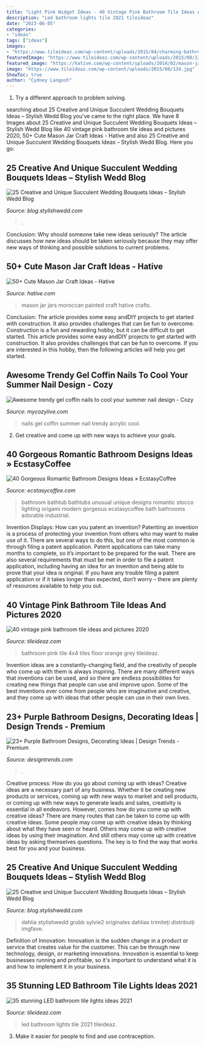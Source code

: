 ```yaml
---
title: "Light Pink Widget Ideas - 40 Vintage Pink Bathroom Tile Ideas And Pictures 2020"
description: "Led bathroom lights tile 2021 tileideaz"
date: "2023-06-05"
categories:
- "ideas"
tags: ["ideas"]
images:
- "https://www.tileideaz.com/wp-content/uploads/2015/04/charming-bathroom-before.jpg"
featuredImage: "https://www.tileideaz.com/wp-content/uploads/2015/08/134.jpg"
featured_image: "https://hative.com/wp-content/uploads/2014/02/mason-jar-crafts/moroccan-painted-mason-jars-10.jpeg"
image: "https://www.tileideaz.com/wp-content/uploads/2015/08/134.jpg"
ShowToc: true
author: "Cydney Langosh"
---
```



1. Try a different approach to problem solving.

	

		
searching about 25 Creative and Unique Succulent Wedding Bouquets Ideas – Stylish Wedd Blog you've came to the right place. We have 8 Images about 25 Creative and Unique Succulent Wedding Bouquets Ideas – Stylish Wedd Blog like 40 vintage pink bathroom tile ideas and pictures 2020, 50+ Cute Mason Jar Craft Ideas - Hative and also 25 Creative and Unique Succulent Wedding Bouquets Ideas – Stylish Wedd Blog. Here you go:
		
    
## 25 Creative And Unique Succulent Wedding Bouquets Ideas – Stylish Wedd Blog

<img loading=lazy src="https://blog.stylishwedd.com/wp-content/uploads/2017/04/inspirational-succulent-wedding-ideas.jpg" onerror="this.onerror=null;this.src='https://tse3.mm.bing.net/th?id=OIP.lg1_ockfd8SCn0Ct1mwG2gHaLH&amp;pid=15.1';" alt="25 Creative and Unique Succulent Wedding Bouquets Ideas – Stylish Wedd Blog">

_Source: blog.stylishwedd.com_

>. 

	

Conclusion: Why should someone take new ideas seriously?
The article discusses how new ideas should be taken seriously because they may offer new ways of thinking and possible solutions to current problems.

    
## 50+ Cute Mason Jar Craft Ideas - Hative

<img loading=lazy src="https://hative.com/wp-content/uploads/2014/02/mason-jar-crafts/moroccan-painted-mason-jars-10.jpeg" onerror="this.onerror=null;this.src='https://tse1.mm.bing.net/th?id=OIP.uOOdSKStD70DBlUK-s_EEAHaG8&amp;pid=15.1';" alt="50+ Cute Mason Jar Craft Ideas - Hative">

_Source: hative.com_

>mason jar jars moroccan painted craft hative crafts. 

	

Conclusion: The article provides some easy andDIY projects to get started with construction. It also provides challenges that can be fun to overcome.
Construction is a fun and rewarding hobby, but it can be difficult to get started. This article provides some easy andDIY projects to get started with construction. It also provides challenges that can be fun to overcome. If you are interested in this hobby, then the following articles will help you get started.

    
## Awesome Trendy Gel Coffin Nails To Cool Your Summer Nail Design - Cozy

<img loading=lazy src="https://mycozylive.com/wp-content/uploads/2020/08/22.jpg" onerror="this.onerror=null;this.src='https://tse2.mm.bing.net/th?id=OIP.SKOLvcDYDxAOIm-phXS8VgHaKO&amp;pid=15.1';" alt="Awesome trendy gel coffin nails to cool your summer nail design - Cozy">

_Source: mycozylive.com_

>nails gel coffin summer nail trendy acrylic cool. 

	

2. Get creative and come up with new ways to achieve your goals.

    
## 40 Gorgeous Romantic Bathroom Designs Ideas » EcstasyCoffee

<img loading=lazy src="https://i1.wp.com/www.ecstasycoffee.com/wp-content/uploads/2016/10/modern-Romantic-bathroom-ideas.jpg?resize=550%2C778" onerror="this.onerror=null;this.src='https://tse4.mm.bing.net/th?id=OIP.cUXK2aiodd7gOYv0WD7pZwHaKe&amp;pid=15.1';" alt="40 Gorgeous Romantic Bathroom Designs Ideas » EcstasyCoffee">

_Source: ecstasycoffee.com_

>bathroom bathtub bathtubs unusual unique designs romantic stocco lighting origami modern gorgeous ecstasycoffee bath bathrooms adorable industrial. 

	

Invention Displays: How can you patent an invention?
Patenting an invention is a process of protecting your invention from others who may want to make use of it. There are several ways to do this, but one of the most common is through filing a patent application. Patent applications can take many months to complete, so it’s important to be prepared for the wait. There are also several requirements that must be met in order to file a patent application, including having an idea for an invention and being able to prove that your idea is original. If you have any trouble filing a patent application or if it takes longer than expected, don’t worry – there are plenty of resources available to help you out.

    
## 40 Vintage Pink Bathroom Tile Ideas And Pictures 2020

<img loading=lazy src="https://www.tileideaz.com/wp-content/uploads/2015/04/charming-bathroom-before.jpg" onerror="this.onerror=null;this.src='https://tse2.mm.bing.net/th?id=OIP.AsNluq2NevocXqBveXOl-QHaJ4&amp;pid=15.1';" alt="40 vintage pink bathroom tile ideas and pictures 2020">

_Source: tileideaz.com_

>bathroom pink tile 4x4 tiles floor orange grey tileideaz. 

	

Invention ideas are a constantly-changing field, and the creativity of people who come up with them is always inspiring. There are many different ways that inventions can be used, and so there are endless possibilities for creating new things that people can use and improve upon. Some of the best inventions ever come from people who are imaginative and creative, and they come up with ideas that other people can use in their own lives.

    
## 23+ Purple Bathroom Designs, Decorating Ideas | Design Trends - Premium

<img loading=lazy src="https://images.designtrends.com/wp-content/uploads/2016/03/04091505/Light-Purple-Shade-Bathroom-Design.jpg" onerror="this.onerror=null;this.src='https://tse2.mm.bing.net/th?id=OIP.saC5I7aSM6sImYZ3ZCY1dwHaLA&amp;pid=15.1';" alt="23+ Purple Bathroom Designs, Decorating Ideas | Design Trends - Premium">

_Source: designtrends.com_

>. 

	

Creative process: How do you go about coming up with ideas?
Creative ideas are a necessary part of any business. Whether it be creating new products or services, coming up with new ways to market and sell products, or coming up with new ways to generate leads and sales, creativity is essential in all endeavors. However, comes how do you come up with creative ideas? There are many routes that can be taken to come up with creative ideas. Some people may come up with creative ideas by thinking about what they have seen or heard. Others may come up with creative ideas by using their imagination. And still others may come up with creative ideas by asking themselves questions. The key is to find the way that works best for you and your business.

    
## 25 Creative And Unique Succulent Wedding Bouquets Ideas – Stylish Wedd Blog

<img loading=lazy src="https://blog.stylishwedd.com/wp-content/uploads/2017/04/vintage-romantic-wedding-bouquets-with-succulents.jpg" onerror="this.onerror=null;this.src='https://tse2.mm.bing.net/th?id=OIP.yWbrCtaR_Da4NacIhEVh_AAAAA&amp;pid=15.1';" alt="25 Creative and Unique Succulent Wedding Bouquets Ideas – Stylish Wedd Blog">

_Source: blog.stylishwedd.com_

>dahlia stylishwedd grubb sylvie2 originales dahlias trimiteți distribuiți imgfave. 

	

Definition of Innovation:
Innovation is the sudden change in a product or service that creates value for the customer. This can be through new technology, design, or marketing innovations. Innovation is essential to keep businesses running and profitable, so it's important to understand what it is and how to implement it in your business.

    
## 35 Stunning LED Bathroom Tile Lights Ideas 2021

<img loading=lazy src="https://www.tileideaz.com/wp-content/uploads/2015/08/134.jpg" onerror="this.onerror=null;this.src='https://tse3.mm.bing.net/th?id=OIP.RyoqKR51zLAfAsFagrE08QHaE7&amp;pid=15.1';" alt="35 stunning LED bathroom tile lights ideas 2021">

_Source: tileideaz.com_

>led bathroom lights tile 2021 tileideaz. 

	

3. Make it easier for people to find and use contraception.

